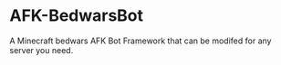 # AFK-BedwarsBot
A Minecraft bedwars AFK Bot Framework that can be modifed for any server you need.
